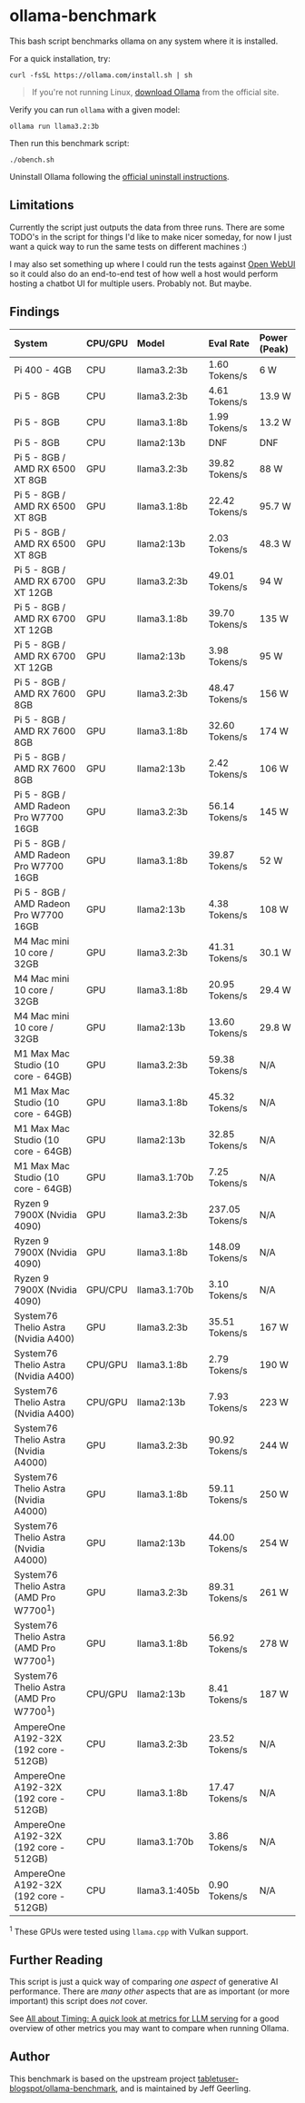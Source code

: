 # ollama-benchmark

This bash script benchmarks ollama on any system where it is installed.

For a quick installation, try:

```
curl -fsSL https://ollama.com/install.sh | sh
```

> If you're not running Linux, [download Ollama](https://ollama.com/download/mac) from the official site.

Verify you can run `ollama` with a given model:

```
ollama run llama3.2:3b
```

Then run this benchmark script:

```
./obench.sh
```

Uninstall Ollama following the [official uninstall instructions](https://github.com/ollama/ollama/blob/main/docs/linux.md#uninstall).

## Limitations

Currently the script just outputs the data from three runs. There are some TODO's in the script for things I'd like to make nicer someday, for now I just want a quick way to run the same tests on different machines :)

I may also set something up where I could run the tests against [Open WebUI](https://docs.openwebui.com) so it could also do an end-to-end test of how well a host would perform hosting a chatbot UI for multiple users. Probably not. But maybe.

## Findings

| System | CPU/GPU | Model | Eval Rate | Power (Peak) |
| :--- | :--- | :--- | :--- | :--- |
| Pi 400 - 4GB | CPU | llama3.2:3b | 1.60 Tokens/s | 6 W |
| Pi 5 - 8GB | CPU | llama3.2:3b | 4.61 Tokens/s | 13.9 W |
| Pi 5 - 8GB | CPU | llama3.1:8b | 1.99 Tokens/s | 13.2 W |
| Pi 5 - 8GB | CPU | llama2:13b | DNF | DNF |
| Pi 5 - 8GB / AMD RX 6500 XT 8GB | GPU | llama3.2:3b | 39.82 Tokens/s | 88 W |
| Pi 5 - 8GB / AMD RX 6500 XT 8GB | GPU | llama3.1:8b | 22.42 Tokens/s | 95.7 W |
| Pi 5 - 8GB / AMD RX 6500 XT 8GB | GPU | llama2:13b | 2.03 Tokens/s | 48.3 W |
| Pi 5 - 8GB / AMD RX 6700 XT 12GB | GPU | llama3.2:3b | 49.01 Tokens/s | 94 W |
| Pi 5 - 8GB / AMD RX 6700 XT 12GB | GPU | llama3.1:8b | 39.70 Tokens/s | 135 W |
| Pi 5 - 8GB / AMD RX 6700 XT 12GB | GPU | llama2:13b | 3.98 Tokens/s | 95 W |
| Pi 5 - 8GB / AMD RX 7600 8GB | GPU | llama3.2:3b | 48.47 Tokens/s | 156 W |
| Pi 5 - 8GB / AMD RX 7600 8GB | GPU | llama3.1:8b | 32.60 Tokens/s | 174 W |
| Pi 5 - 8GB / AMD RX 7600 8GB | GPU | llama2:13b | 2.42 Tokens/s | 106 W |
| Pi 5 - 8GB / AMD Radeon Pro W7700 16GB | GPU | llama3.2:3b | 56.14 Tokens/s | 145 W |
| Pi 5 - 8GB / AMD Radeon Pro W7700 16GB | GPU | llama3.1:8b | 39.87 Tokens/s | 52 W |
| Pi 5 - 8GB / AMD Radeon Pro W7700 16GB | GPU | llama2:13b | 4.38 Tokens/s | 108 W |
| M4 Mac mini 10 core / 32GB | GPU | llama3.2:3b | 41.31 Tokens/s | 30.1 W |
| M4 Mac mini 10 core / 32GB | GPU | llama3.1:8b | 20.95 Tokens/s | 29.4 W |
| M4 Mac mini 10 core / 32GB | GPU | llama2:13b | 13.60 Tokens/s | 29.8 W |
| M1 Max Mac Studio (10 core - 64GB) | GPU | llama3.2:3b | 59.38 Tokens/s | N/A |
| M1 Max Mac Studio (10 core - 64GB) | GPU | llama3.1:8b | 45.32 Tokens/s | N/A |
| M1 Max Mac Studio (10 core - 64GB) | GPU | llama2:13b | 32.85 Tokens/s | N/A |
| M1 Max Mac Studio (10 core - 64GB) | GPU | llama3.1:70b | 7.25 Tokens/s | N/A |
| Ryzen 9 7900X (Nvidia 4090) | GPU | llama3.2:3b | 237.05 Tokens/s | N/A |
| Ryzen 9 7900X (Nvidia 4090) | GPU | llama3.1:8b | 148.09 Tokens/s | N/A |
| Ryzen 9 7900X (Nvidia 4090) | GPU/CPU | llama3.1:70b | 3.10 Tokens/s | N/A |
| System76 Thelio Astra (Nvidia A400) | GPU | llama3.2:3b | 35.51 Tokens/s | 167 W |
| System76 Thelio Astra (Nvidia A400) | CPU/GPU | llama3.1:8b | 2.79 Tokens/s | 190 W |
| System76 Thelio Astra (Nvidia A400) | CPU/GPU | llama2:13b | 7.93 Tokens/s | 223 W |
| System76 Thelio Astra (Nvidia A4000) | GPU | llama3.2:3b | 90.92 Tokens/s | 244 W |
| System76 Thelio Astra (Nvidia A4000) | GPU | llama3.1:8b | 59.11 Tokens/s | 250 W |
| System76 Thelio Astra (Nvidia A4000) | GPU | llama2:13b | 44.00 Tokens/s | 254 W |
| System76 Thelio Astra (AMD Pro W7700<sup>1</sup>) | GPU | llama3.2:3b | 89.31 Tokens/s | 261 W |
| System76 Thelio Astra (AMD Pro W7700<sup>1</sup>) | GPU | llama3.1:8b | 56.92 Tokens/s | 278 W |
| System76 Thelio Astra (AMD Pro W7700<sup>1</sup>) | CPU/GPU | llama2:13b | 8.41 Tokens/s | 187 W |
| AmpereOne A192-32X (192 core - 512GB) | CPU | llama3.2:3b | 23.52 Tokens/s | N/A |
| AmpereOne A192-32X (192 core - 512GB) | CPU | llama3.1:8b | 17.47 Tokens/s | N/A |
| AmpereOne A192-32X (192 core - 512GB) | CPU | llama3.1:70b | 3.86 Tokens/s | N/A |
| AmpereOne A192-32X (192 core - 512GB) | CPU | llama3.1:405b | 0.90 Tokens/s | N/A |

<sup>1</sup> These GPUs were tested using `llama.cpp` with Vulkan support.

## Further Reading

This script is just a quick way of comparing _one aspect_ of generative AI performance. There are _many other_ aspects that are as important (or more important) this script does _not_ cover.

See [All about Timing: A quick look at metrics for LLM serving](https://isaac-chung.github.io/blog/llm-serving) for a good overview of other metrics you may want to compare when running Ollama.

## Author

This benchmark is based on the upstream project [tabletuser-blogspot/ollama-benchmark](https://github.com/tabletuser-blogspot/ollama-benchmark), and is maintained by Jeff Geerling.
